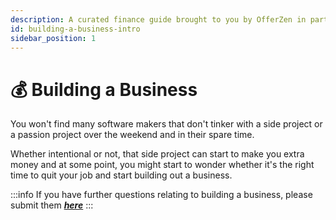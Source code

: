 ```yaml
---
description: A curated finance guide brought to you by OfferZen in partnership with Investec.
id: building-a-business-intro
sidebar_position: 1
---
```


# 💰 Building a Business

You won't find many software makers that don't tinker with a side project or a passion project over the weekend and in their spare time.&#x20;

Whether intentional or not, that side project can start to make you extra money and at some point, you might start to wonder whether it's the right time to quit your job and start building out a business.&#x20;

:::info
If you have further questions relating to building a business, please submit them [_**here**_](https://8malmkzgvs8.typeform.com/to/oLVWxa8r?)
:::
